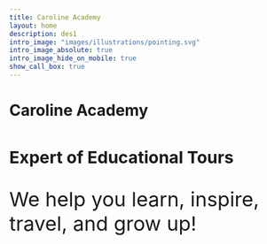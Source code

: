 ```yaml
---
title: Caroline Academy
layout: home
description: des1
intro_image: "images/illustrations/pointing.svg"
intro_image_absolute: true
intro_image_hide_on_mobile: true
show_call_box: true
---
```


# Caroline Academy

<h2 style="margin-top: 20px;"> </h2>

<h2 style="margin-top: 50px; font-size: 30px;">Expert of Educational Tours</h2>

<h2 style="margin-top: 20px;"> </h2>

<p style="font-size: 36px;">We help you learn, inspire, travel, and grow up!</p>

<h2 style="margin-top: 100px;"> </h2>
<h2 style="margin-top: 100px;"> </h2>
<h2 style="margin-top: 100px;"> </h2>
<h2 style="margin-top: 100px;"> </h2>
<h2 style="margin-top: 100px;"> </h2>
<h2 style="margin-top: 100px;"> </h2>
<h2 style="margin-top: 100px;"> </h2>
